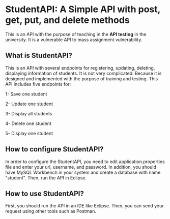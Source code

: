 # StudentAPI: A Simple API with post, get, put, and delete methods

This is an API with the purpose of teaching in the **API testing** in the university. It is a vulnerable API to mass assignment vulnerability.

## What is StudentAPI?
This is an API with several endpoints for registering, updating, deleting, displaying information of students. It is not very complicated. Because it is designed and implemented with the purpose of training and testing.
This API includes five endpoints for:

1- Save one student

2- Update one student

3- Display all students

4- Delete one student

5- Display one student

## How to configure StudentAPI?
In order to configure the StudentAPI, you need to edit application.properties file and enter your url, username, and password. In addition, you should have MySQL Workbench in your system and create a database with name "student". Then, run the API in Eclipse.

## How to use StudentAPI?
First, you should run the API in an IDE like Eclipse. Then, you can send your request using other tools such as Postman.
